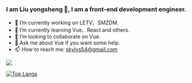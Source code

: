 ### I am Liu yongsheng 👋, I am a front-end development engineer.


- 🔭 I’m currently working on LETV、SMZDM.
- 🌱 I’m currently learning Vue、React and others.
- 👯 I’m looking to collaborate on Vue.
- 💬 Ask me about Vue if you want some help.
- 📫 How to reach me: skylys54@gmail.com

<img src="https://github-readme-stats.vercel.app/api?username=zeroone001&show_icons=true&icon_color=CE1D2D&text_color=718096&bg_color=ffffff&hide_title=true"></img>

[![Top Langs](https://github-readme-stats.vercel.app/api/top-langs/?username=anuraghazra&layout=compact)](https://github.com/anuraghazra/github-readme-stats)